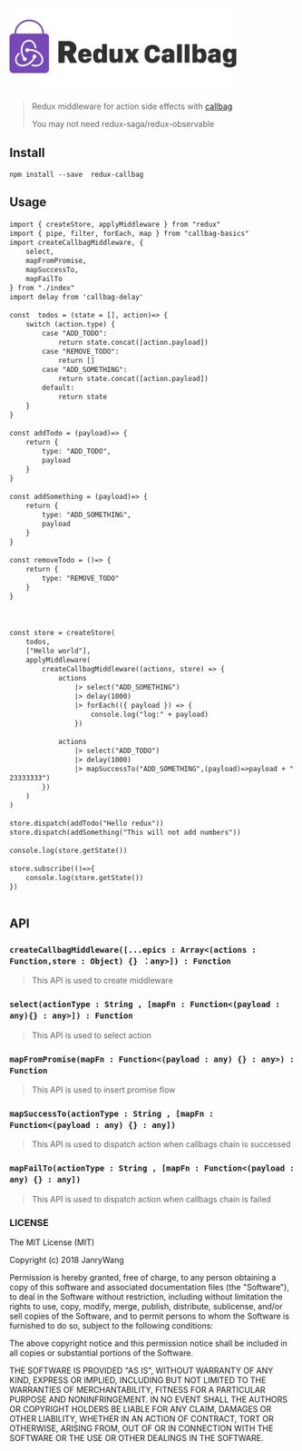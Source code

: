 # <img src="./logo.jpg" width="400">

> Redux middleware for action side effects with [callbag](https://github.com/callbag/callbag)
>
> You may not need redux-saga/redux-observable



## Install

```
npm install --save  redux-callbag
```



## Usage

```
import { createStore, applyMiddleware } from "redux"
import { pipe, filter, forEach, map } from "callbag-basics"
import createCallbagMiddleware, {
    select,
    mapFromPromise,
    mapSuccessTo,
    mapFailTo
} from "./index"
import delay from 'callbag-delay'

const  todos = (state = [], action)=> {
    switch (action.type) {
        case "ADD_TODO":
            return state.concat([action.payload])
        case "REMOVE_TODO":
            return []
        case "ADD_SOMETHING":
            return state.concat([action.payload])
        default:
            return state
    }
}

const addTodo = (payload)=> {
    return {
        type: "ADD_TODO",
        payload
    }
}

const addSomething = (payload)=> {
    return {
        type: "ADD_SOMETHING",
        payload
    }
}

const removeTodo = ()=> {
    return {
        type: "REMOVE_TODO"
    }
}



const store = createStore(
    todos,
    ["Hello world"],
    applyMiddleware(
        createCallbagMiddleware((actions, store) => {
            actions
                |> select("ADD_SOMETHING")
                |> delay(1000)
                |> forEach(({ payload }) => {
                    console.log("log:" + payload)
                })

            actions
                |> select("ADD_TODO")
                |> delay(1000)
                |> mapSuccessTo("ADD_SOMETHING",(payload)=>payload + "  23333333")
        })
    )
)

store.dispatch(addTodo("Hello redux"))
store.dispatch(addSomething("This will not add numbers"))

console.log(store.getState())

store.subscribe(()=>{
    console.log(store.getState())
})


```



## API



### `createCallbagMiddleware([...epics : Array<(actions : Function,store : Object) {} ：any>]) : Function`

> This API is used to create middleware



### `select(actionType : String , [mapFn : Function<(payload : any){} : any>]) : Function`

> This API is used to select action



### `mapFromPromise(mapFn : Function<(payload : any) {} : any>) : Function `

> This API is used to insert promise flow



### `mapSuccessTo(actionType : String , [mapFn : Function<(payload : any) {} : any])`

> This API is used to dispatch action when callbags chain is successed



### `mapFailTo(actionType : String , [mapFn : Function<(payload : any) {} : any])`

> This API is used to dispatch action when callbags chain is failed



### LICENSE

The MIT License (MIT)

Copyright (c) 2018 JanryWang

Permission is hereby granted, free of charge, to any person obtaining a copy
of this software and associated documentation files (the "Software"), to deal
in the Software without restriction, including without limitation the rights
to use, copy, modify, merge, publish, distribute, sublicense, and/or sell
copies of the Software, and to permit persons to whom the Software is
furnished to do so, subject to the following conditions:

The above copyright notice and this permission notice shall be included in all
copies or substantial portions of the Software.

THE SOFTWARE IS PROVIDED "AS IS", WITHOUT WARRANTY OF ANY KIND, EXPRESS OR
IMPLIED, INCLUDING BUT NOT LIMITED TO THE WARRANTIES OF MERCHANTABILITY,
FITNESS FOR A PARTICULAR PURPOSE AND NONINFRINGEMENT. IN NO EVENT SHALL THE
AUTHORS OR COPYRIGHT HOLDERS BE LIABLE FOR ANY CLAIM, DAMAGES OR OTHER
LIABILITY, WHETHER IN AN ACTION OF CONTRACT, TORT OR OTHERWISE, ARISING FROM,
OUT OF OR IN CONNECTION WITH THE SOFTWARE OR THE USE OR OTHER DEALINGS IN THE
SOFTWARE.